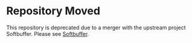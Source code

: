 Repository Moved
================
This repository is deprecated due to a merger with the upstream project Softbuffer. Please see [Softbuffer](https://github.com/rust-windowing/softbuffer).
